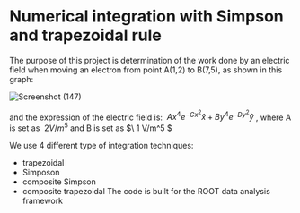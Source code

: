 # Numerical integration with Simpson and trapezoidal rule
The purpose of this project is determination of the work done by an electric field  when moving an electron from point A(1,2) to B(7,5), as shown in this graph: 

![Screenshot (147)](https://github.com/matteolezzi/Integration/assets/57598024/88dfd9d5-bd70-42b1-bca9-c5551fdefdf1)

and the expression of the electric field is: 
 $\ Ax^4e^{-Cx^2} \hat{x} + By^4e^{-Dy^2} \hat{y}$
 , where A is set as $\ 2 V/m^5$ and B is set as $\ 1 V/m^5 $
 
We use 4 different type of integration techniques:
- trapezoidal
- Simposon
- composite Simpson
- composite trapezoidal
The code is built for the ROOT data analysis framework
